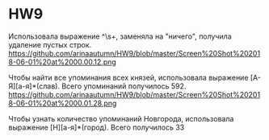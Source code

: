 # HW9

Использовала выражение ^\s+, заменяла на "ничего", получила удаление пустых строк. 
https://github.com/arinaautumn/HW9/blob/master/Screen%20Shot%202018-06-01%20at%2000.00.12.png
  
Чтобы найти все упоминания всех князей, использовала выражение [А-Я][а-я]*(слав). Всего упоминаний получилось 592.
https://github.com/arinaautumn/HW9/blob/master/Screen%20Shot%202018-06-01%20at%2000.01.28.png

Чтобы узнать количество упоминаний Новгорода, использовала выражение [Н][а-я]*(город). Всего получилось 33
